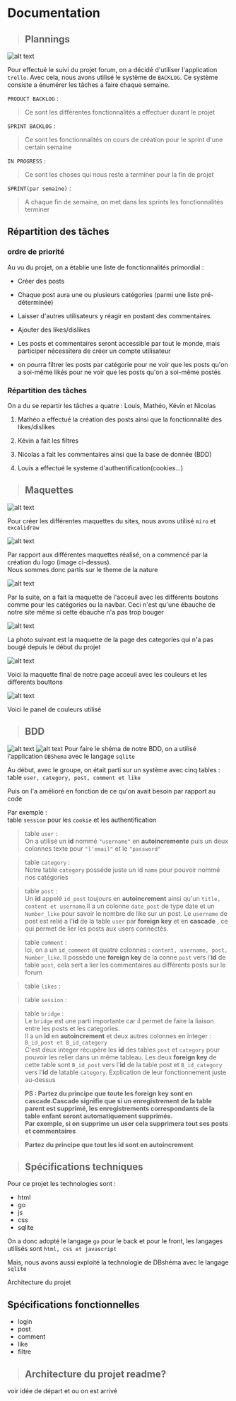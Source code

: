 # Documentation

> ## Plannings


![alt text](./img/trello.PNG)

Pour effectué le suivi du projet forum, on a décidé d'utiliser l'application ``trello``.
Avec cela, nous avons utilisé le système de ``BACKLOG``. Ce système consiste a énumérer les tâches a faire chaque semaine.

``PRODUCT BACKLOG`` :
> Ce sont les différentes fonctionnalités a effectuer durant le projet

``SPRINT BACKLOG`` :
> Ce sont les fonctionnalités on cours de création pour le sprint d'une certain semaine

``IN PROGRESS`` :
> Ce sont les choses qui nous reste a terminer pour la fin de projet

``SPRINT(par semaine)`` : 
> A chaque fin de semaine, on met dans les sprints les fonctionnalités terminer

## Répartition des tâches

### ordre de priorité 

Au vu du projet, on a établie une liste de fonctionnalités primordial :

- Créer des posts

- Chaque post aura une ou plusieurs catégories (parmi une liste pré-déterminée)

- Laisser d'autres utilisateurs y réagir en postant des commentaires.

- Ajouter des likes/dislikes

- Les posts et commentaires seront accessible par tout le monde, mais participer nécessitera de créer un compte utilisateur

- on pourra filtrer les posts par catégorie pour ne voir que les posts qu'on a soi-même likés pour ne voir que les posts qu'on a soi-même postés 


### Répartition des tâches

On a du se repartir les tâches a quatre : Louis, Mathéo, Kévin et Nicolas

1.  Mathéo a effectué la création des posts ainsi que la fonctionnalité des likes/dislikes 

2. Kévin a fait les filtres 

3. Nicolas a fait les commentaires ainsi que la base de donnée (BDD)

4. Louis a effectué le systeme d'authentification(cookies...)  


> ## Maquettes

![alt text](./img/miro.PNG)

Pour créer les différentes maquettes du sites, nous avons utilisé ``miro`` et ``excalidraw`` 

![alt text](./img/logo.PNG)

Par rapport aux différentes maquettes réalisé, on a commencé par la création du logo (image ci-dessus).  
Nous sommes donc partis sur le theme de la nature   

![alt text](./img/excaAcceuil.PNG)  

Par la suite, on a fait la maquette de l'acceuil avec les différents boutons comme pour les catégories ou la navbar. Ceci n'est qu'une ébauche de notre site même si cette ébauche n'a pas trop bouger

![alt text](./img/excaCategory.PNG)

La photo suivant est la maquette de la page des categories qui n'a pas bougé depuis le début du projet

![alt text](./img/maquette_colorée.PNG)

Voici la maquette final de notre page acceuil avec les couleurs et les differents bouttons 

![alt text](./img/couleur.PNG)

Voici le panel de couleurs utilisé

> ## BDD
![alt text](./img/premiereBDD.PNG)
![alt text](./img/BDD.PNG)
Pour faire le shéma de notre BDD, on a utilisé l'application ``DBShema`` avec le langage ``sqlite``

Au début, avec le groupe, on était parti sur un système avec cinq tables :
table ``user, category, post, comment et like``

Puis on l'a amélioré en fonction de ce qu'on avait besoin par rapport au code

Par exemple :  
table ``session`` pour les ``cookie`` et les authentification


> table ``user`` :  
On a utilisé un **id** nommé ``"username"`` en **autoincremente** puis un deux colonnes texte pour ``"l'email"`` et le ``"password"``

> table ``category`` :  
Notre table ``category`` posséde juste un id ``name`` pour pouvoir nommé nos catégories

> table ``post`` :  
Un **id** appelé ``id_post`` toujours en **autoincrement** ainsi qu'un ``title, content et username``.Il a un colonne ``date_post`` de type date et un ``Number_like`` pour savoir le nombre de like sur un post. Le ``username`` de post est relié a l'**id** de la table ``user`` par **foreign key** et en **cascade** , ce qui permet de lier les posts aux users connectés.

> table ``comment`` :  
Ici, on a un ``id_comment`` et quatre colonnes : ``content, username, post, Number_like``. Il possède une **foreign key** de la conne ``post`` vers l'**id** de table ``post``, cela sert a lier les commentaires au différents posts sur le forum


> table ``likes`` :

> table ``session`` :

> table ``bridge`` :  
Le ``bridge`` est une parti importante car il permet de faire la liaison entre les posts et les categories.  
Il a un **id** en **autoincrement** et deux autres colonnes en integer : ``B_id_post et B_id_category``  
C'est deux integer récupère les **id** des tables ``post`` et ``category`` pour pouvoir les relier dans un même tableau.
Les deux **foreign key** de cette table sont ``B_id_post`` vers l'**id** de la table post et ``B_id_category`` vers l'**id** de latable ``category``. Explication de leur fonctionnement juste au-dessus

>**PS : Partez du principe que toute les foreign key sont en cascade.Cascade signifie que si un enregistrement de la table parent est supprimé, les enregistrements correspondants de la table enfant seront automatiquement supprimés.**  
**Par exemple, si on supprime un user cela supprimera tout ses posts et commentaires**  

>**Partez du principe que tout les id sont en autoincrement**


> ## Spécifications techniques

Pour ce projet les technologies sont :

* html 
* go 
* js 
* css 
* sqlite 

On a donc adopté le langage ``go`` pour le back et pour le front, les langages utilisés sont ``html, css et javascript``

Mais, nous avons aussi exploité la technologie de DBshéma avec le langage ``sqlite``

Architecture du projet

## Spécifications fonctionnelles

* login
* post
* comment
* like
* filtre

> ## Architecture du projet readme?

voir idée de départ et ou on est arrivé